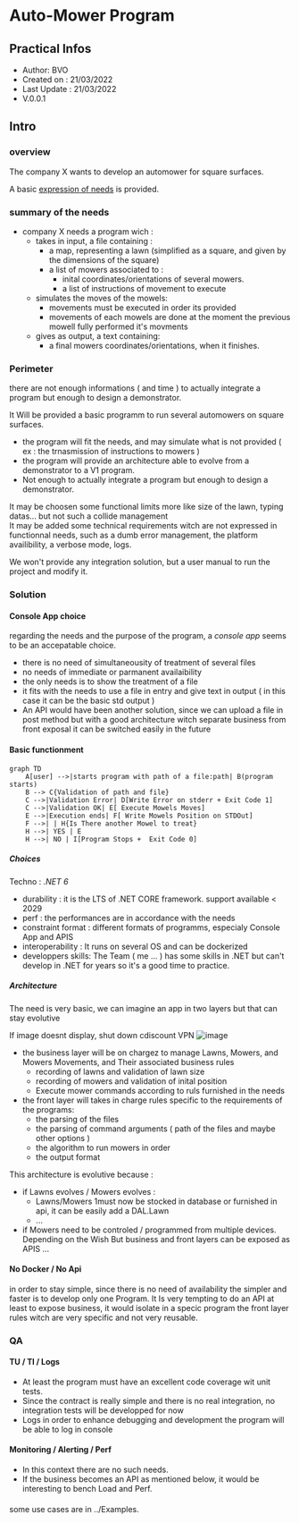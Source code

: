 # Auto-Mower Program

## Practical Infos  

- Author: BVO  
- Created on : 21/03/2022
- Last Update : 21/03/2022
- V.0.0.1 

## Intro 

### overview
The company X wants to develop an automower for square surfaces.

A basic [expression of needs](/0_NEEDS_ANALYSIS.md) is provided.
### summary of the needs 

- company X needs a program wich : 
  - takes in input, a file containing :
    - a map, representing a lawn (simplified as a square, and given by the dimensions of the square)
    - a list of mowers associated to : 
      - inital coordinates/orientations of several mowers.
      - a list of instructions of movement to execute
  - simulates the moves of the mowels:
    - movements must be executed in order its provided
    - movements of each mowels are done at the moment the previous mowell fully performed it's movments  
  - gives as output, a text containing: 
    - a final mowers coordinates/orientations, when it finishes.

### Perimeter  
there are not enough informations ( and time ) to actually integrate a program but enough to design a demonstrator. 

It Will be provided a basic programm to run several automowers on square surfaces.
- the program will fit the needs, and may simulate what is not provided ( ex : the trnasmission of instructions to mowers ) 
- the program will provide an architecture able to evolve from a demonstrator to a V1 program. 
- Not enough to actually integrate a program but enough to design a demonstrator. 

It may be choosen some functional limits more like  size of the lawn, typing datas... but not such a collide management   
It may be added some technical requirements witch are not expressed in functionnal needs, such as a dumb error management,  the platform availibility, a verbose mode, logs.  

We won't provide any integration solution, but a user manual to run the project and modify it.


### Solution  

#### Console App choice 

regarding the needs and the purpose of the program, a *console app* seems to be an accepatable choice. 
- there is no need of simultaneousity of treatment of several files
- no needs of immediate or parmanent availaibility 
- the only needs is to show the treatment of a file  
- it fits with the needs to use a file in entry and give text in output ( in this case it can be the basic std output ) 
- An API would have been another solution, since we can upload a file in post method but with a good architecture witch separate business from front exposal it can be switched  easily in the future


#### Basic functionment 
```mermaid
graph TD
    A[user] -->|starts program with path of a file:path| B(program starts)
    B --> C{Validation of path and file}
    C -->|Validation Error| D[Write Error on stderr + Exit Code 1]
    C -->|Validation OK| E[ Execute Mowels Moves]
    E -->|Execution ends| F[ Write Mowels Position on STDOut]
    F -->| | H{Is There another Mowel to treat}
    H -->| YES | E
    H -->| NO | I[Program Stops +  Exit Code 0]
```

##### Choices 

Techno :  *.NET 6* 
- durability : it is the LTS of .NET CORE framework. support available < 2029
- perf : the performances are in accordance with the needs
- constraint format : different formats of programms,  especialy  Console App and APIS
- interoperability : It runs on several OS and can be dockerized
- developpers skills: The Team ( me  ... ) has some skills in .NET but can't develop in .NET for years so it's a good time to practice. 


##### Architecture 

The need is very basic, we can imagine an app in two layers but that can stay evolutive

If image doesnt display, shut down cdiscount VPN
![image](https://user-images.githubusercontent.com/24774300/160396061-ce8ca750-4e4d-4cc1-968e-df4a981fb8ab.png) 



- the business layer will be on chargez to manage Lawns, Mowers, and Mowers Movements, and Their associated business rules
  - recording of lawns and validation of lawn size
  - recording of mowers and validation of inital position 
  - Execute mower commands according to ruls furnished in the needs     
- the front layer will takes in charge rules specific to the requirements of the programs:  
  - the parsing of the files
  - the parsing of command arguments ( path of the files and maybe other options )  
  - the algorithm to run mowers in order 
  - the output format   

This architecture is evolutive because :
- if Lawns evolves / Mowers evolves : 
  - Lawns/Mowers 1must now be stocked in database or furnished in api, it can be easily add a DAL.Lawn 
  - ... 
- if Mowers need to be controled / programmed from multiple devices. Depending on the Wish But business and front layers can be exposed as APIS ...  

#### No Docker / No Api  

in order to stay simple, since there is no need of availability the simpler and faster is to develop only one Program. 
It Is very tempting to do an API at least to expose business, it would isolate in a specic program the front layer rules witch are very specific and not very reusable.

### QA 

#### TU / TI / Logs 
- At least the program must have an excellent code coverage wit unit tests. 
- Since the contract is really simple and  there is no real integration, no integration tests will be developped for now 
- Logs in order to enhance debugging and development the program will be able to log in console

#### Monitoring / Alerting / Perf
- In this context there are no such needs.  
- If the business becomes an API as mentioned below, it would be interesting to bench Load and Perf.  

####
some use cases are in ../Examples.  
